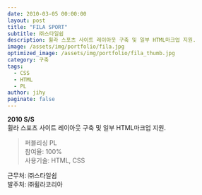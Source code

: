 ```yaml
---
date: 2010-03-05 00:00:00
layout: post
title: "FILA SPORT"
subtitle: ㈜스타일쉽
description: 휠라 스포츠 사이트 레이아웃 구축 및 일부 HTML마크업 지원.
image: /assets/img/portfolio/fila.jpg
optimized_image: /assets/img/portfolio/fila_thumb.jpg
category: 구축
tags:
  - CSS
  - HTML
  - PL
author: jihy
paginate: false
---
```


**2010 S/S** <br>
휠라 스포츠 사이트 레이아웃 구축 및 일부 HTML마크업 지원.

> 퍼블리싱 PL <br>
참여율: 100% <br>
사용기술: HTML, CSS

근무처: ㈜스타일쉽 <br>
발주처: ㈜휠라코리아